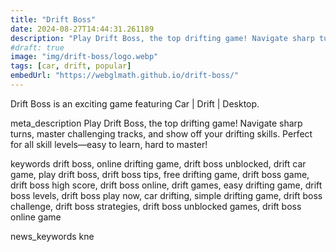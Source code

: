 ```yaml
---
title: "Drift Boss"
date: 2024-08-27T14:44:31.261189
description: "Play Drift Boss, the top drifting game! Navigate sharp turns, master challenging tracks, and show off your drifting skills. Perfect for all skill levels—easy to learn, hard to master!"
#draft: true
image: "img/drift-boss/logo.webp"
tags: [car, drift, popular]
embedUrl: "https://webglmath.github.io/drift-boss/"
---
```


Drift Boss is an exciting game featuring Car | Drift | Desktop.

meta_description
Play Drift Boss, the top drifting game! Navigate sharp turns, master challenging tracks, and show off your drifting skills. Perfect for all skill levels—easy to learn, hard to master!


keywords
drift boss, online drifting game, drift boss unblocked, drift car game, play drift boss, drift boss tips, free drifting game, drift boss game, drift boss high score, drift boss online, drift games, easy drifting game, drift boss levels, drift boss play now, car drifting, simple drifting game, drift boss challenge, drift boss strategies, drift boss unblocked games, drift boss online game


news_keywords
kne
